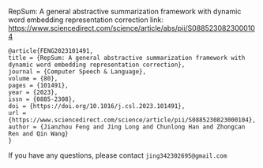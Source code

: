RepSum: A general abstractive summarization framework with dynamic word embedding representation correction
link: https://www.sciencedirect.com/science/article/abs/pii/S0885230823000104
```
@article{FENG2023101491,
title = {RepSum: A general abstractive summarization framework with dynamic word embedding representation correction},
journal = {Computer Speech & Language},
volume = {80},
pages = {101491},
year = {2023},
issn = {0885-2308},
doi = {https://doi.org/10.1016/j.csl.2023.101491},
url = {https://www.sciencedirect.com/science/article/pii/S0885230823000104},
author = {Jianzhou Feng and Jing Long and Chunlong Han and Zhongcan Ren and Qin Wang}
}
```
If you have any questions, please contact `jing342302695@gmail.com`
